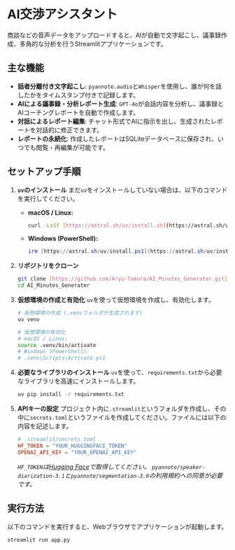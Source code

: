 # AI交渉アシスタント

商談などの音声データをアップロードすると、AIが自動で文字起こし、議事録作成、多角的な分析を行うStreamlitアプリケーションです。

## 主な機能

-   **話者分離付き文字起こし**: `pyannote.audio`と`Whisper`を使用し、誰が何を話したかをタイムスタンプ付きで記録します。
-   **AIによる議事録・分析レポート生成**: `GPT-4o`が会話内容を分析し、議事録とAIコーチングレポートを自動で作成します。
-   **対話によるレポート編集**: チャット形式でAIに指示を出し、生成されたレポートを対話的に修正できます。
-   **レポートの永続化**: 作成したレポートはSQLiteデータベースに保存され、いつでも閲覧・再編集が可能です。

## セットアップ手順

1.  **`uv`のインストール**
    まだ`uv`をインストールしていない場合は、以下のコマンドを実行してください。
    * **macOS / Linux:**
        ```bash
        curl -LsSf [https://astral.sh/uv/install.sh](https://astral.sh/uv/install.sh) | sh
        ```
    * **Windows (PowerShell):**
        ```powershell
        irm [https://astral.sh/uv/install.ps1](https://astral.sh/uv/install.ps1) | iex
        ```

2.  **リポジトリをクローン**
    ```bash
    git clone [https://github.com/Aryu-Tamura/AI_Minutes_Generater.git](https://github.com/Aryu-Tamura/AI_Minutes_Generater.git)
    cd AI_Minutes_Generater
    ```

3.  **仮想環境の作成と有効化**
    `uv`を使って仮想環境を作成し、有効化します。
    ```bash
    # 仮想環境の作成 (.venvフォルダが生成されます)
    uv venv

    # 仮想環境の有効化
    # macOS / Linux:
    source .venv/bin/activate
    # Windows (PowerShell):
    # .venv\Scripts\Activate.ps1
    ```

4.  **必要なライブラリのインストール**
    `uv`を使って、`requirements.txt`から必要なライブラリを高速にインストールします。
    ```bash
    uv pip install -r requirements.txt
    ```

5.  **APIキーの設定**
    プロジェクト内に`.streamlit`というフォルダを作成し、その中に`secrets.toml`というファイルを作成してください。ファイルには以下の内容を記述します。

    ```toml
    # .streamlit/secrets.toml
    HF_TOKEN = "YOUR_HUGGINGFACE_TOKEN"
    OPENAI_API_KEY = "YOUR_OPENAI_API_KEY"
    ```
    *`HF_TOKEN`は[Hugging Face](https://huggingface.co/settings/tokens)で取得してください。*
    *`pyannote/speaker-diarization-3.1`と`pyannote/segmentation-3.0`の利用規約への同意が必要です。*

## 実行方法

以下のコマンドを実行すると、Webブラウザでアプリケーションが起動します。

```bash
streamlit run app.py




